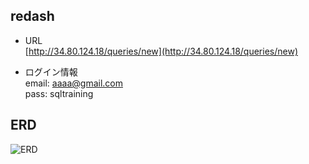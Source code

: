## redash
- URL  
[http://34.80.124.18/queries/new](http://34.80.124.18/queries/new)

- ログイン情報  
email: aaaa@gmail.com  
pass: sqltraining  

## ERD
![ERD](https://raw.githubusercontent.com/YokoMasa/sql-traning/master/images/erd.png)
